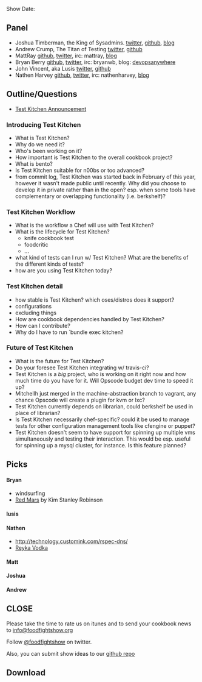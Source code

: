 Show Date:  

Panel<a name="panel"></a>
-----

* Joshua Timberman, the King of Sysadmins.  [twitter](https://twitter.com/jtimberman), [github](http://github.com/jtimberman), [blog](http://jtimberman.housepub.org/)
* Andrew Crump, The Titan of Testing [twitter](https://twitter.com/acrmp), [github](http://github.com/acrmp)
* MattRay [github](http://github.com/mattray), [twitter](http://twitter.com/mattray), irc: mattray, [blog](http://www.leastresistance.net/)
* Bryan Berry [github](http://github.com/bryanwb), [twitter](http://twitter.com/bryanwb), irc: bryanwb, blog: [devopsanywhere](http://devopsanywhere.blogspot.com)
* John Vincent, aka Lusis [twitter](https://twitter.com/#!/lusis), [github](https://github.com/lusis)
* Nathen Harvey [github](http://github.com/nathenharvey), [twitter](http://twitter.com/nathenharvey), irc: nathenharvey, [blog](http://nathenharvey.com)


Outline/Questions
-----------------

* [Test Kitchen Announcement](http://www.opscode.com/blog/2012/08/17/announcing-test-kitchen/)

### Introducing Test Kitchen

* What is Test Kitchen?
* Why do we need it?
* Who's been working on it?
* How important is Test Kitchen to the overall cookbook project?
* What is bento?
* Is Test Kitchen suitable for n00bs or too advanced?
* from commit log, Test Kitchen was started back in February of this
  year, however it wasn't made public until recently. Why did you
  choose to develop it in private rather than in the open? esp. when
  some tools have complementary or overlapping functionality (i.e. berkshelf)?

### Test Kitchen Workflow

* What is the workflow a Chef will use with Test Kitchen?
* What is the lifecycle for Test Kitchen?
  * knife cookbook test
  * foodcritic
  * ...
* what kind of tests can I run w/ Test Kitchen? What are the benefits
  of the different kinds of tests?
* how are you using Test Kitchen today?

### Test Kitchen detail

* how stable is Test Kitchen? which oses/distros does it support?
* configurations
* excluding things
* How are cookbook dependencies handled by Test Kitchen?
* How can I contribute?
* Why do I have to run `bundle exec kitchen?

### Future of Test Kitchen

* What is the future for Test Kitchen?
* Do your foresee Test Kitchen integrating w/ travis-ci?
* Test Kitchen is a _big_ project, who is working on it right now and
  how much time do you have for it. Will Opscode  budget dev time to
  speed it up?
* Mitchellh just merged in the machine-abstraction branch to vagrant,
  any chance Opscode will create a plugin for kvm or lxc?
* Test Kitchen currently depends on librarian, could berkshelf be used in place of librarian?
* Is Test Kitchen necessarily chef-specific? could it be used to
  manage tests for other configuration management tools like cfengine
  or puppet?
* Test Kitchen doesn't seem to have support for spinning up multiple
  vms simultaneously and testing their interaction. This would be esp. useful for
  spinning up a mysql cluster, for instance. Is this feature planned?

Picks<a name="picks"></a>
-----

#### Bryan  

* windsurfing
* [Red Mars](http://www.amazon.com/Red-Mars-Trilogy-Stanley-Robinson/dp/0553560735) by Kim Stanley Robinson

#### lusis  

#### Nathen  

* http://technology.customink.com/rspec-dns/
* [Reyka Vodka](http://reyka.com/)

#### Matt

#### Joshua

#### Andrew



CLOSE
-----

Please take the time to rate us on itunes and to send your cookbook
news to [info@foodfightshow.org](mailto:info@foodfightshow.org)

Follow [@foodfightshow](http://twitter.com/foodfightshow) on twitter.

Also, you can submit show ideas to our [github repo](https://github.com/foodfight/showz)



Download
--------
